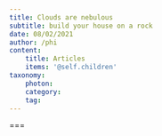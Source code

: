 ```yaml
---
title: Clouds are nebulous
subtitle: build your house on a rock
date: 08/02/2021
author: /phi
content:
    title: Articles
    items: '@self.children'
taxonomy:
    photon:
    category: 
    tag: 
---
```




===


